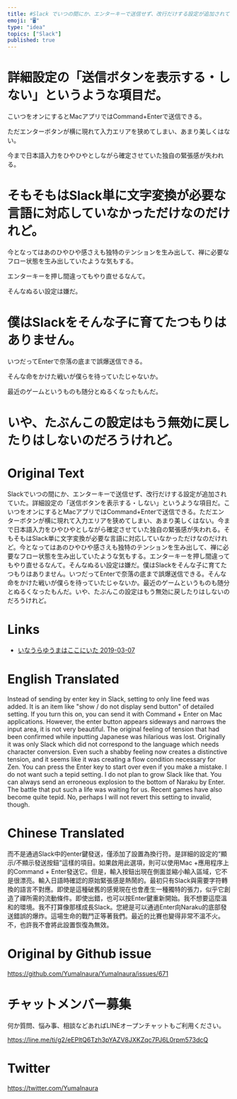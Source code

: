 ```yaml
---
title: #Slack でいつの間にか、エンターキーで送信せず、改行だけする設定が追加されていた
emoji: "🖥"
type: "idea"
topics: ["Slack"]
published: true
---
```


# 詳細設定の「送信ボタンを表示する・しない」というような項目だ。

こいつをオンにするとMacアプリではCommand+Enterで送信できる。

ただエンターボタンが横に現れて入力エリアを狭めてしまい、あまり美しくはない。

今まで日本語入力をひやひやとしながら確定させていた独自の緊張感が失われる。

# そもそもはSlack単に文字変換が必要な言語に対応していなかっただけなのだけれど。

今となってはあのひやひや感さえも独特のテンションを生み出して、禅に必要なフロー状態を生み出していたような気もする。

エンターキーを押し間違ってもやり直せるなんて。

そんなぬるい設定は嫌だ。

# 僕はSlackをそんな子に育てたつもりはありません。

いつだってEnterで奈落の底まで誤爆送信できる。

そんな命をかけた戦いが僕らを待っていたじゃないか。

最近のゲームというものも随分とぬるくなったもんだ。

# いや、たぶんこの設定はもう無効に戻したりはしないのだろうけれど。

# Original Text

Slackでいつの間にか、エンターキーで送信せず、改行だけする設定が追加されていた。詳細設定の「送信ボタンを表示する・しない」というような項目だ。こいつをオンにするとMacアプリではCommand+Enterで送信できる。ただエンターボタンが横に現れて入力エリアを狭めてしまい、あまり美しくはない。今まで日本語入力をひやひやとしながら確定させていた独自の緊張感が失われる。そもそもはSlack単に文字変換が必要な言語に対応していなかっただけなのだけれど。今となってはあのひやひや感さえも独特のテンションを生み出して、禅に必要なフロー状態を生み出していたような気もする。エンターキーを押し間違ってもやり直せるなんて。そんなぬるい設定は嫌だ。僕はSlackをそんな子に育てたつもりはありません。いつだってEnterで奈落の底まで誤爆送信できる。そんな命をかけた戦いが僕らを待っていたじゃないか。最近のゲームというものも随分とぬるくなったもんだ。いや、たぶんこの設定はもう無効に戻したりはしないのだろうけれど。

# Links

- [いなうらゆうまはここにいた 2019-03-07](https://github.com/YumaInaura/YumaInaura/issues/656#s1551964375)



# English Translated

Instead of sending by enter key in Slack, setting to only line feed was added. It is an item like "show / do not display send button" of detailed setting. If you turn this on, you can send it with Command + Enter on Mac applications. However, the enter button appears sideways and narrows the input area, it is not very beautiful. The original feeling of tension that had been confirmed while inputting Japanese was hilarious was lost. Originally it was only Slack which did not correspond to the language which needs character conversion. Even such a shabby feeling now creates a distinctive tension, and it seems like it was creating a flow condition necessary for Zen. You can press the Enter key to start over even if you make a mistake. I do not want such a tepid setting. I do not plan to grow Slack like that. You can always send an erroneous explosion to the bottom of Naraku by Enter. The battle that put such a life was waiting for us. Recent games have also become quite tepid. No, perhaps I will not revert this setting to invalid, though.

# Chinese Translated

而不是通過Slack中的enter鍵發送，僅添加了設置為換行符。是詳細的設定的“顯示/不顯示發送按鈕”這樣的項目。如果啟用此選項，則可以使用Mac +應用程序上的Command + Enter發送它。但是，輸入按鈕出現在側面並縮小輸入區域，它不是很漂亮。輸入日語時確認的原始緊張感是熱鬧的。最初只有Slack與需要字符轉換的語言不對應。即使是這種破舊的感覺現在也會產生一種獨特的張力，似乎它創造了禪所需的流動條件。即使出錯，也可以按Enter鍵重新開始。我不想要這麼溫和的環境。我不打算像那樣成長Slack。您總是可以通過Enter向Naraku的底部發送錯誤的爆炸。這場生命的戰鬥正等著我們。最近的比賽也變得非常不溫不火。不，也許我不會將此設置恢復為無效。

# Original by Github issue

https://github.com/YumaInaura/YumaInaura/issues/671








<!-- Update From Qiita API -->

# チャットメンバー募集


何か質問、悩み事、相談などあればLINEオープンチャットもご利用ください。

https://line.me/ti/g2/eEPltQ6Tzh3pYAZV8JXKZqc7PJ6L0rpm573dcQ





# Twitter


https://twitter.com/YumaInaura


<!-- Update From Qiita API -->


